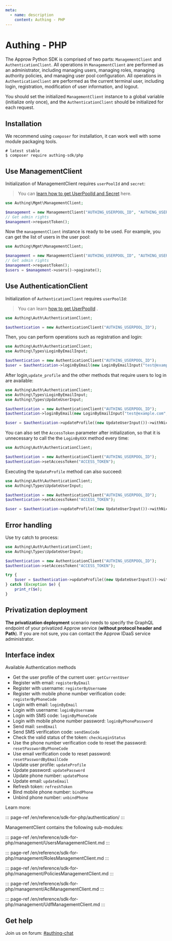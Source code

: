 ```yaml
---
meta:
  - name: description
    content: Authing - PHP
---
```


# Authing - PHP

The Approw Python SDK is comprised of two parts: `ManagementClient` and `AuthenticationClient`. All operations in `ManagementClient` are performed as an administrator, including managing users, managing roles, managing authority policies, and managing user pool configuration. All operations in `AuthenticationClient` are performed as the current terminal user, including login, registration, modification of user information, and logout.

You should set the initialized `ManagementClient` instance to a global variable (initialize only once), and the `AuthenticationClient` should be initialized for each request.

## Installation

We recommend using `composer` for installation, it can work well with some module packaging tools.

```shell
# latest stable
$ composer require authing-sdk/php
```

## Use ManagementClient

Initialization of ManagementClient requires `userPoolId` and `secret`:

> You can [learn how to get UserPoolId and Secret](/guides/faqs/get-userpool-id-and-secret.md) here.

```php
use Authing\Mgmt\ManagementClient;

$management = new ManagementClient("AUTHING_USERPOOL_ID", "AUTHING_USERPOOL_SECRET");
// Get admin rights
$management->requestToken();
```

Now the `managementClient` instance is ready to be used. For example, you can get the list of users in the user pool:

```php
use Authing\Mgmt\ManagementClient;

$management = new ManagementClient("AUTHING_USERPOOL_ID", "AUTHING_USERPOOL_SECRET");
// Get admin rights
$management->requestToken();
$users = $management->users()->paginate();
```

## Use AuthenticationClient

Initialization of `AuthenticationClient` requires `userPoolId`:

> You can learn [how to get UserPoolId](/guides/faqs/get-userpool-id-and-secret.md) .

```php
use Authing\Auth\AuthenticationClient;

$authentication = new AuthenticationClient("AUTHING_USERPOOL_ID");
```

Then, you can perform operations such as registration and login:

```php
use Authing\Auth\AuthenticationClient;
use Authing\Types\LoginByEmailInput;

$authentication = new AuthenticationClient("AUTHING_USERPOOL_ID");
$user = $authentication->loginByEmail(new LoginByEmailInput("test@example.com", "123456"));
```

After login,`update_profile` and the other methods that require users to log in are available:

```php
use Authing\Auth\AuthenticationClient;
use Authing\Types\LoginByEmailInput;
use Authing\Types\UpdateUserInput;

$authentication = new AuthenticationClient("AUTHING_USERPOOL_ID");
$authentication->loginByEmail(new LoginByEmailInput("test@example.com", "123456"));

$user = $authentication->updateProfile((new UpdateUserInput())->withNickname("nickname"));
```

You can also set the `AccessToken` parameter after initialization, so that it is unnecessary to call the the `LoginByXXX` method every time:

```php
use Authing\Auth\AuthenticationClient;

$authentication = new AuthenticationClient("AUTHING_USERPOOL_ID");
$authentication->setAccessToken("ACCESS_TOKEN");
```

Executing the `UpdateProfile` method can also succeed:

```php
use Authing\Auth\AuthenticationClient;
use Authing\Types\UpdateUserInput;

$authentication = new AuthenticationClient("AUTHING_USERPOOL_ID");
$authentication->setAccessToken("ACCESS_TOKEN");

$user = $authentication->updateProfile((new UpdateUserInput())->withNickname("nickname"));
```

## Error handling

Use try catch to process:

```php
use Authing\Auth\AuthenticationClient;
use Authing\Types\UpdateUserInput;

$authentication = new AuthenticationClient("AUTHING_USERPOOL_ID");
$authentication->setAccessToken("ACCESS_TOKEN");

try {
    $user = $authentication->updateProfile((new UpdateUserInput())->withNickname("nickname"));
} catch (Exception $e) {
    print_r($e);
}
```

## Privatization deployment

**The privatization deployment** scenario needs to specify the GraphQL endpoint of your privatized Approw service (**without protocol header and Path**). If you are not sure, you can contact the Approw IDaaS service administrator.

## Interface index

Available Authentication methods

- Get the user profile of the current user: `getCurrentUser`
- Register with email: `registerByEmail`
- Register with username: `registerByUsername`
- Register with mobile phone number verification code: `registerByPhoneCode`
- Login with email: `loginByEmail`
- Login with username: `loginByUsername`
- Login with SMS code: `loginByPhoneCode`
- Login with mobile phone number password: `loginByPhonePassword`
- Send mail: `sendEmail`
- Send SMS verification code: `sendSmsCode`
- Check the valid status of the token: `checkLoginStatus`
- Use the phone number verification code to reset the password: `resetPasswordByPhoneCode`
- Use email verification code to reset password: `resetPasswordByEmailCode`
- Update user profile: `updateProfile`
- Update password: `updatePassword`
- Update phone number: `updatePhone`
- Update email: `updateEmail`
- Refresh token: `refreshToken`
- Bind mobile phone number: `bindPhone`
- Unbind phone number: `unbindPhone`

Learn more:

::: page-ref /en/reference/sdk-for-php/authentication/
:::

ManagementClient contains the following sub-modules:

::: page-ref /en/reference/sdk-for-php/management/UsersManagementClient.md
:::

::: page-ref /en/reference/sdk-for-php/management/RolesManagementClient.md
:::

::: page-ref /en/reference/sdk-for-php/management/PoliciesManagementClient.md
:::

::: page-ref /en/reference/sdk-for-php/management/AclManagementClient.md
:::

::: page-ref /en/reference/sdk-for-php/management/UdfManagementClient.md
:::

## Get help

Join us on forum: [#authing-chat](https://forum.authing.cn/)
